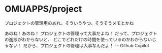# OMUAPPS/project

プロジェクトの管理用のあれ。そういうやつ。そうそうメモとかね

あのね！あのね！
プロジェクトの管理って大事だよね！
だって、プロジェクトの進捗がわからないと、
どこでどれだけの時間を使っているのかわからないじゃない！
だから、プロジェクトの管理は大事なんだよ！ -- Github Copilot
